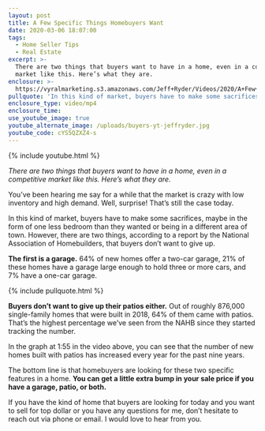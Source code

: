 ```yaml
---
layout: post
title: A Few Specific Things Homebuyers Want
date: 2020-03-06 18:07:00
tags:
  - Home Seller Tips
  - Real Estate
excerpt: >-
  There are two things that buyers want to have in a home, even in a competitive
  market like this. Here’s what they are.
enclosure: >-
  https://vyralmarketing.s3.amazonaws.com/Jeff+Ryder/Videos/2020/A+Few+Specific+Things+Homebuyers+Want.mp4
pullquote: 'In this kind of market, buyers have to make some sacrifices.'
enclosure_type: video/mp4
enclosure_time:
use_youtube_image: true
youtube_alternate_image: /uploads/buyers-yt-jeffryder.jpg
youtube_code: cYS5QZXZ4-s
---
```


{% include youtube.html %}

*There are two things that buyers want to have in a home, even in a competitive market like this. Here’s what they are.*

You’ve been hearing me say for a while that the market is crazy with low inventory and high demand. Well, surprise\! That’s still the case today.&nbsp;

In this kind of market, buyers have to make some sacrifices, maybe in the form of one less bedroom than they wanted or being in a different area of town. However, there are two things, according to a report by the National Association of Homebuilders, that buyers don’t want to give up.

**The first is a garage.** 64% of new homes offer a two-car garage, 21% of these homes have a garage large enough to hold three or more cars, and 7% have a one-car garage.

{% include pullquote.html %}

**Buyers don’t want to give up their patios either.** Out of roughly 876,000 single-family homes that were built in 2018, 64% of them came with patios. That’s the highest percentage we’ve seen from the NAHB since they started tracking the number.&nbsp;

In the graph at 1:55 in the video above, you can see that the number of new homes built with patios has increased every year for the past nine years.

The bottom line is that homebuyers are looking for these two specific features in a home. **You can get a little extra bump in your sale price if you have a garage, patio, or both.&nbsp;**

If you have the kind of home that buyers are looking for today and you want to sell for top dollar or you have any questions for me, don’t hesitate to reach out via phone or email. I would love to hear from you.

&nbsp;
